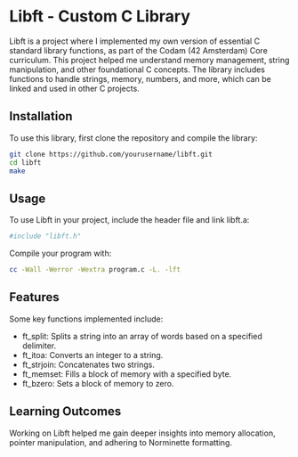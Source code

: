 # Libft - Custom C Library

Libft is a project where I implemented my own version of essential C standard library functions, as part of the Codam (42 Amsterdam) Core curriculum. This project helped me understand memory management, string manipulation, and other foundational C concepts. The library includes functions to handle strings, memory, numbers, and more, which can be linked and used in other C projects.

## Installation
To use this library, first clone the repository and compile the library:
```bash
git clone https://github.com/yourusername/libft.git
cd libft
make
```
## Usage
To use Libft in your project, include the header file and link libft.a:
```bash
#include "libft.h"
```
Compile your program with:
```bash
cc -Wall -Werror -Wextra program.c -L. -lft
```
## Features
Some key functions implemented include:

* ft_split: Splits a string into an array of words based on a specified delimiter.
* ft_itoa: Converts an integer to a string.
* ft_strjoin: Concatenates two strings.
* ft_memset: Fills a block of memory with a specified byte.
* ft_bzero: Sets a block of memory to zero.

## Learning Outcomes
Working on Libft helped me gain deeper insights into memory allocation, pointer manipulation, and adhering to Norminette formatting.
